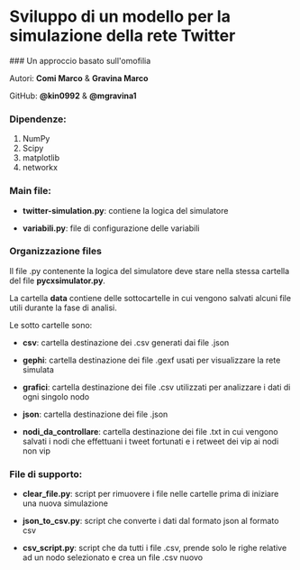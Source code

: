 # Sviluppo di un modello per la simulazione della rete Twitter
### Un approccio basato sull'omofilia

Autori: **Comi Marco** & **Gravina Marco**

GitHub: **@kin0992** & **@mgravina1**

### Dipendenze:
1. NumPy
2. Scipy
3. matplotlib
4. networkx

### Main file: 
+ **twitter-simulation.py**: contiene la logica del simulatore

+ **variabili.py**: file di configurazione delle variabili

### Organizzazione files

Il file .py contenente la logica del simulatore deve stare nella stessa cartella del file **pycxsimulator.py**.

La cartella **data** contiene delle sottocartelle in cui vengono salvati alcuni file utili durante la fase di analisi.

Le sotto cartelle sono:

+ **csv**: cartella destinazione dei .csv generati dai file .json

+ **gephi**: cartella destinazione dei file .gexf usati per visualizzare la rete simulata

+ **grafici**: cartella destinazione dei file .csv utilizzati per analizzare i dati di ogni singolo nodo

+ **json**: cartella destinazione dei file .json

+ **nodi_da_controllare**: cartella destinazione dei file .txt in cui vengono salvati i nodi che effettuani i tweet fortunati e i retweet dei vip ai nodi non vip

### File di supporto:
+ **clear_file.py**: script per rimuovere i file nelle cartelle prima di iniziare una nuova simulazione

+ **json_to_csv.py**: script che converte i dati dal formato json al formato csv

+ **csv_script.py**: script che da tutti i file .csv, prende solo le righe relative ad un nodo selezionato e crea un file .csv nuovo
